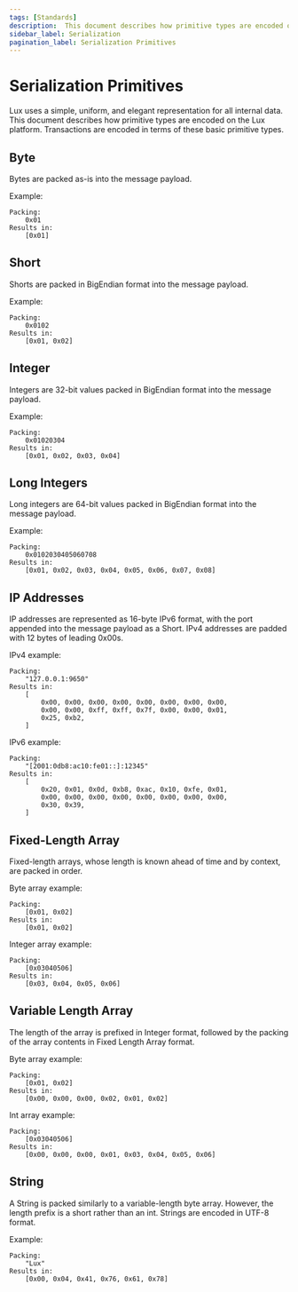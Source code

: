 ```yaml
---
tags: [Standards]
description:  This document describes how primitive types are encoded on the Lux platform. 
sidebar_label: Serialization
pagination_label: Serialization Primitives
---
```


# Serialization Primitives

Lux uses a simple, uniform, and elegant representation for all internal data. This document 
describes how primitive types are encoded on the Lux platform. Transactions are encoded in 
terms of these basic primitive types.

## Byte

Bytes are packed as-is into the message payload.

Example:

```text
Packing:
    0x01
Results in:
    [0x01]
```

## Short

Shorts are packed in BigEndian format into the message payload.

Example:

```text
Packing:
    0x0102
Results in:
    [0x01, 0x02]
```

## Integer

Integers are 32-bit values packed in BigEndian format into the message payload.

Example:

```text
Packing:
    0x01020304
Results in:
    [0x01, 0x02, 0x03, 0x04]
```

## Long Integers

Long integers are 64-bit values packed in BigEndian format into the message payload.

Example:

```text
Packing:
    0x0102030405060708
Results in:
    [0x01, 0x02, 0x03, 0x04, 0x05, 0x06, 0x07, 0x08]
```

## IP Addresses

IP addresses are represented as 16-byte IPv6 format, with the port appended into the message payload
as a Short. IPv4 addresses are padded with 12 bytes of leading 0x00s.

IPv4 example:

```text
Packing:
    "127.0.0.1:9650"
Results in:
    [
        0x00, 0x00, 0x00, 0x00, 0x00, 0x00, 0x00, 0x00,
        0x00, 0x00, 0xff, 0xff, 0x7f, 0x00, 0x00, 0x01,
        0x25, 0xb2,
    ]
```

IPv6 example:

```text
Packing:
    "[2001:0db8:ac10:fe01::]:12345"
Results in:
    [
        0x20, 0x01, 0x0d, 0xb8, 0xac, 0x10, 0xfe, 0x01,
        0x00, 0x00, 0x00, 0x00, 0x00, 0x00, 0x00, 0x00,
        0x30, 0x39,
    ]
```

## Fixed-Length Array

Fixed-length arrays, whose length is known ahead of time and by context, are packed in order.

Byte array example:

```text
Packing:
    [0x01, 0x02]
Results in:
    [0x01, 0x02]
```

Integer array example:

```text
Packing:
    [0x03040506]
Results in:
    [0x03, 0x04, 0x05, 0x06]
```

## Variable Length Array

The length of the array is prefixed in Integer format, followed by the packing of the array contents
in Fixed Length Array format.

Byte array example:

```text
Packing:
    [0x01, 0x02]
Results in:
    [0x00, 0x00, 0x00, 0x02, 0x01, 0x02]
```

Int array example:

```text
Packing:
    [0x03040506]
Results in:
    [0x00, 0x00, 0x00, 0x01, 0x03, 0x04, 0x05, 0x06]
```

## String

A String is packed similarly to a variable-length byte array. However, the length prefix is a short
rather than an int. Strings are encoded in UTF-8 format.

Example:

```text
Packing:
    "Lux"
Results in:
    [0x00, 0x04, 0x41, 0x76, 0x61, 0x78]
```
